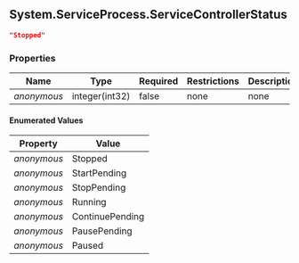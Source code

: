 
<h2 id="tocS_System.ServiceProcess.ServiceControllerStatus">System.ServiceProcess.ServiceControllerStatus</h2>

<a id="schemasystem.serviceprocess.servicecontrollerstatus"></a>
<a id="schema_System.ServiceProcess.ServiceControllerStatus"></a>
<a id="tocSsystem.serviceprocess.servicecontrollerstatus"></a>
<a id="tocssystem.serviceprocess.servicecontrollerstatus"></a>

```json
"Stopped"

```

### Properties

|Name|Type|Required|Restrictions|Description|
|---|---|---|---|---|
|*anonymous*|integer(int32)|false|none|none|

#### Enumerated Values

|Property|Value|
|---|---|
|*anonymous*|Stopped|
|*anonymous*|StartPending|
|*anonymous*|StopPending|
|*anonymous*|Running|
|*anonymous*|ContinuePending|
|*anonymous*|PausePending|
|*anonymous*|Paused|


